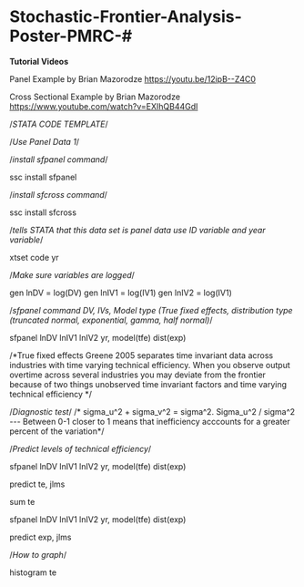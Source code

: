 # Stochastic-Frontier-Analysis-Poster-PMRC-#

**Tutorial Videos**

Panel Example by Brian Mazorodze https://youtu.be/12ipB--Z4C0 

Cross Sectional Example by Brian Mazorodze https://www.youtube.com/watch?v=EXIhQB44GdI 

/*STATA CODE TEMPLATE*/

/*Use Panel Data 1*/

/*install sfpanel command*/

ssc install sfpanel 

/*install sfcross command*/

ssc install sfcross

/*tells STATA that this data set is panel data use ID variable and year variable*/

xtset code yr

/*Make sure variables are logged*/

gen lnDV = log(DV)
gen lnIV1 = log(IV1)
gen lnIV2 = log(IV1)

/*sfpanel command DV, IVs, Model type (True fixed effects, distribution type (truncated normal, exponential, gamma, half normal)*/

sfpanel lnDV lnIV1 lnIV2 yr, model(tfe) dist(exp)

/*True fixed effects Greene 2005 separates time invariant data  across industries with time varying technical efficiency. When you observe output overtime across several industries you may deviate from the frontier because of two things unobserved time invariant factors and time varying technical efficiency */

/*Diagnostic test*/
/* sigma_u^2 + sigma_v^2  = sigma^2. Sigma_u^2 / sigma^2 --- Between 0-1 closer to 1 means that inefficiency acccounts for a greater percent of the variation*/

/*Predict levels of technical efficiency*/

sfpanel lnDV lnIV1 lnIV2 yr, model(tfe) dist(exp)

predict te, jlms

sum te

sfpanel lnDV lnIV1 lnIV2 yr, model(tfe) dist(exp)

predict exp, jlms

/*How to graph*/

histogram te
